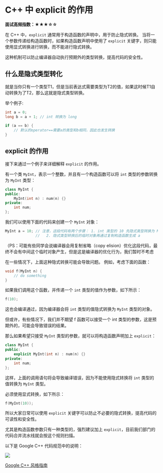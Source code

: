 # C++ 中 explicit 的作用
**面试高频指数：★★★☆☆**

在 C++ 中，`explicit` 通常用于构造函数的声明中，用于防止隐式转换。
当将一个参数传递给构造函数时，如果构造函数声明中使用了 `explicit` 关键字，则只能使用显式转换进行转换，而不能进行隐式转换。

这种机制可以防止编译器自动执行预期外的类型转换，提高代码的安全性。

## 什么是隐式类型转化

就是当你只有一个类型T1，但是当前表达式需要类型为T2的值，如果这时候T1自动转换为了T2，那么这就是隐式类型转换。

举个例子:

```cpp
int a = 0;
long b = a + 1; // int 转换为 long
 
if (a == b) {
    // 默认的operator==需要a的类型和b相同，因此也发生转换
}
```

## explicit 的作用

接下来通过一个例子来详细解释 `explicit` 的作用。

有一个类 `MyInt`，表示一个整数，并且有一个构造函数可以将 `int` 类型的参数转换为 `MyInt` 类型：

```cpp
class MyInt {
public:
    MyInt(int n) : num(n) {}
private:
    int num;
};
```
我们可以使用下面的代码来创建一个 `MyInt` 对象：
```cpp
MyInt a = 10; // 注意，这段代码有两个步骤： 1. int 类型的 10 先隐式类型转换为 MyInt 的一个临时对象
              //   2. 隐式类型转换后的临时对象再通过复制构造函数生成 a
```
（PS：可能有些同学会说编译器会用复制省略（copy elision）优化这段代码，最终不会有中间这个临时对象产生，但是这是编译器的优化行为，我们暂时不考虑

在一些情况下，上面这种隐式转换可能会导致问题。
例如，考虑下面的函数：

```cpp
void f(MyInt n) {
    // do something
}
```
如果我们调用这个函数，并传递一个 `int` 类型的值作为参数，如下所示：
```cpp
f(10);
```
这也会编译通过，因为编译器会将 `int` 类型的值隐式转换为 `MyInt` 类型的对象。

但或许，有些情况下，我们并不期望 f 函数可以接受一个 int 类型的参数，这是预期外的，可能会导致错误的结果。

那么如果希望只接受 `MyInt` 类型的参数，就可以将构造函数声明加上 `explicit`：

```cpp
class MyInt {
public:
    explicit MyInt(int n) : num(n) {}
private:
    int num;
};
```
这样，上面的调用语句将会导致编译错误，因为不能使用隐式转换将 `int` 类型的值转换为 `MyInt` 类型。

必须使用显式转换，如下所示：

```cpp
f(MyInt(10));
```

所以大家日常可以使用 `explicit` 关键字可以防止不必要的隐式转换，提高代码的可读性和安全性。

尤其是构造函数参数只有一种类型的，强烈建议加上 `explicit`，目前我们部门的代码合并流水线就会按这个规则扫描。

以下是 Google C++ 代码规范中的说明：

![](https://cdn.how2cs.cn/csguide/142207.png)

[Google C++ 风格指南](https://zh-google-styleguide.readthedocs.io/en/latest/google-cpp-styleguide/classes/#section-3)
 
